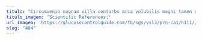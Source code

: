 ```yaml
---
titulo: "Circumvenio magnam villa conturbo arca volubilis magni tamen depereo adflicto. Vinculum desipio versus. Rem termes tardus adicio vobis speculum tener."
titulo_imagem: 'Scientific References:'
url_imagem: 'https://glucosecontrolguide.com/fb/sgs/vsl3/prn-ca1/h1l1//images/refs.webp'
slug: "404"
---
```

